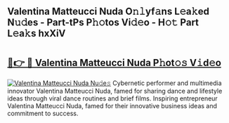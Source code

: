 ## Valentina Matteucci Nuda O𝚗𝚕yf𝚊ns L𝚎a𝚔ed N𝚞𝚍es - Part-tPs P𝚑𝚘tos Vi𝚍𝚎o - H𝚘𝚝 Part L𝚎a𝚔s hxXiV

# <h2><a href="http://kf89431.oniu.top/?m=Valentina+Matteucci+Nuda">🔗👉 🔴 Valentina Matteucci Nuda P𝚑ot𝚘𝚜 V𝚒d𝚎o</a></h2>

[![Valentina Matteucci Nuda Nu𝚍e𝚜](https://i.imgur.com/0qMVB7G.gif)](http://kf89431.oniu.top/?m=Valentina+Matteucci+Nuda)
Cybernetic performer and multimedia innovator Valentina Matteucci Nuda, famed for sharing dance and lifestyle ideas through viral dance routines and brief films. Inspiring entrepreneur Valentina Matteucci Nuda, famed for their innovative business ideas and commitment to success.  
